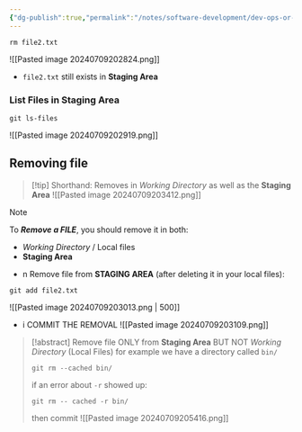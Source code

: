 ```yaml
---
{"dg-publish":true,"permalink":"/notes/software-development/dev-ops-or-tools/git/08-removing-files/","tags":["programming","Git"],"created":"2025-07-13T15:24:50.556+08:00"}
---
```



```
rm file2.txt
```

![[Pasted image 20240709202824.png]]
- `file2.txt` still exists in __Staging Area__


### List Files in __Staging Area__
```
git ls-files
```
![[Pasted image 20240709202919.png]]


## Removing file
> [!tip] Shorthand:
>  Removes in _Working Directory_ as well as the __Staging Area__
> ![[Pasted image 20240709203412.png]]


> [!note]
> To ___Remove a FILE___, you should remove it in both:
> - _Working Directory_  / Local files
> - __Staging Area__ 

- n Remove file from __STAGING AREA__ (after deleting it in your local files):
```
git add file2.txt
```
![[Pasted image 20240709203013.png \| 500]]
- i COMMIT THE REMOVAL
![[Pasted image 20240709203109.png]]


> [!abstract] Remove file ONLY from __Staging Area__ BUT NOT _Working Directory_ (Local Files)
> for example we have a directory called `bin/`
> ```
> git rm --cached bin/
> ```
> if an error about `-r` showed up:
> ```
> git rm -- cached -r bin/
> ```
> then commit
> ![[Pasted image 20240709205416.png]]



